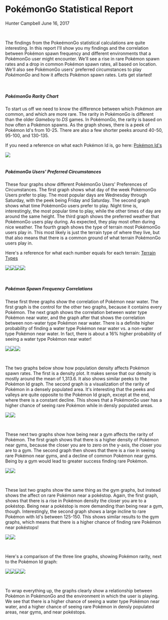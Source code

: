 PokémonGo Statistical Report
================
Hunter Campbell
June 16, 2017

<br>

The findings from the PokeémonGo statistical calculations are quite interesting. In this report I'll show you my findings and the correlation between Pokémon spawn frequency and different environments that a PokémonGo user might encounter. We'll see a rise in rare Pokémon spawn rates and a drop in common Pokémon spawn rates, all based on location. We'll also see PokémonGo users' preferred circumstances to play *PokémonGo* and how it affects Pokémon spawn rates. Lets get started!

<br>

##### **PokémonGo Rarity Chart**

To start us off we need to know the difference between which Pokémon are common, and which are more rare. The rarity in PokémonGo is different than the older *Gameboy* to *DS* games. In PokémonGo, the rarity is based on how often a Pokémon spawns. As the graph shows, there is a peek of Pokémon Id's from 10-25. There are also a few shorter peeks around 40-50, 95-100, and 130-135.

If you need a reference on what each Pokémon Id is, go here: [Pokémon Id's](https://bulbapedia.bulbagarden.net/wiki/List_of_Pok%C3%A9mon_by_Kanto_Pok%C3%A9dex_number)

<img src="PokeGo_StatisticalReport_files/figure-markdown_github/unnamed-chunk-2-1.png" style="display: block; margin: auto;" />

<br>

##### **PokémonGo Users' Preferred Circumstances**

These four graphs show different PokémonGo Users' Preferences of Circumstances. The first graph shows what day of the week PokémonGo Users prefer to play. The most popular days are Wednesday through Saturday, with the peek being Friday and Saturday. The second graph shows what time PokémonGo users prefer to play. Night time is, interestingly, the most popular time to play, while the other times of day are around the same height. The third graph shows the preferred weather that PokémonGo users play during. As expected, they play most often during nice weather. The fourth graph shows the type of terrain most PokémonGo users play in. This most likely is just the terrain type of where they live, but that also means that there is a common ground of what terrain PokémonGo users play in.

Here's a reference for what each number equals for each terrain: [Terrain Types](http://glcf.umd.edu/data/lc/)

![](PokeGo_StatisticalReport_files/figure-markdown_github/unnamed-chunk-3-1.png)![](PokeGo_StatisticalReport_files/figure-markdown_github/unnamed-chunk-3-2.png)![](PokeGo_StatisticalReport_files/figure-markdown_github/unnamed-chunk-3-3.png)![](PokeGo_StatisticalReport_files/figure-markdown_github/unnamed-chunk-3-4.png)

<br>

##### **Pokémon Spawn Frequency Correlations**

These first three graphs show the correlation of Pokémon near water. The first graph is the control for the other two graphs, because it contains every Pokémon. The next graph shows the correlation between water type Pokémon near water, and the graph after that shows the correlation between non-water type Pokémon near water. There is a definite higher probability of finding a water type Pokémon near water vs. a non-water type Pokémon near water. In fact, there is about a 16% higher probability of seeing a water type Pokémon near water!

![](PokeGo_StatisticalReport_files/figure-markdown_github/unnamed-chunk-4-1.png)![](PokeGo_StatisticalReport_files/figure-markdown_github/unnamed-chunk-4-2.png)![](PokeGo_StatisticalReport_files/figure-markdown_github/unnamed-chunk-4-3.png)

<br>

The two graphs below show how population density affects Pokémon spawn rates. The first is a density plot. It makes sense that our density is mostly around the mean of 1,313.6. It also shows similar peeks to the Pokémon Id graph. The second graph is a visualization of the rarity of Pokémon in a densely populated area. It's interesting that the peeks and valleys are quite opposite to the Pokémon Id graph, except at the end, where there is a constant decline. This shows that a PokémonGo user has a higher chance of seeing rare Pokémon while in densly populated areas.

![](PokeGo_StatisticalReport_files/figure-markdown_github/unnamed-chunk-5-1.png)![](PokeGo_StatisticalReport_files/figure-markdown_github/unnamed-chunk-5-2.png)

<br>

These next two graphs show how being near a gym affects the rarity of Pokémon. The first graph shows that there is a higher density of Pokémon near gyms, because the closer you are to zero on the y-axis, the closer you are to a gym. The second graph then shows that there is a rise in seeing rare Pokémon near gyms, and a decline of common Pokémon near gyms. Being by a gym would lead to greater success finding rare Pokémon.

![](PokeGo_StatisticalReport_files/figure-markdown_github/unnamed-chunk-6-1.png)![](PokeGo_StatisticalReport_files/figure-markdown_github/unnamed-chunk-6-2.png)

<br>

These last two graphs show the same thing as the gym graphs, but instead shows the affect on rare Pokémon near a pokéstop. Again, the first graph, shows that there is a rise in Pokémon density the closer you are to a pokéstop. Being near a pokéstop is more demanding than being near a gym, though. Interestingly, the second graph shows a large incline to rare Pokémon with Id's between 125-150. This shows similar results to the gym graphs, which means that there is a higher chance of finding rare Pokémon near pokéstops!

![](PokeGo_StatisticalReport_files/figure-markdown_github/unnamed-chunk-7-1.png)![](PokeGo_StatisticalReport_files/figure-markdown_github/unnamed-chunk-7-2.png)

<br>

Here's a comparison of the three line graphs, showing Pokémon rarity, next to the Pokémon Id graph:

![](PokeGo_StatisticalReport_files/figure-markdown_github/unnamed-chunk-8-1.png)![](PokeGo_StatisticalReport_files/figure-markdown_github/unnamed-chunk-8-2.png)![](PokeGo_StatisticalReport_files/figure-markdown_github/unnamed-chunk-8-3.png)![](PokeGo_StatisticalReport_files/figure-markdown_github/unnamed-chunk-8-4.png)

<br>

To wrap everything up, the graphs clearly show a relationship between Pokémon in PokémonGo and the environment in which the user is playing. We see that there is a higher chance of seeing a water type Pokémon near water, and a higher chance of seeing rare Pokémon in densly populated areas, near gyms, and near pokéstops.
